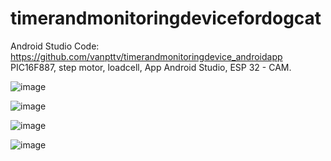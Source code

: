 # timerandmonitoringdevicefordogcat
Android Studio Code: https://github.com/vanpttv/timerandmonitoringdevice_androidapp
PIC16F887, step motor, loadcell, App Android Studio, ESP 32 - CAM.

![image](https://github.com/vanpttv/timerandmonitoringdevice/assets/95868397/4c90e929-eb65-48fb-8626-0170dab4cb0c)

![image](https://github.com/vanpttv/timerandmonitoringdevice/assets/95868397/b80ceff0-a9a6-47e4-a587-efc9cfb7225a)

![image](https://github.com/vanpttv/timerandmonitoringdevice/assets/95868397/a25dc065-a7e1-45b0-80e8-f1182bc8b792)

![image](https://github.com/vanpttv/timerandmonitoringdevice/assets/95868397/523e9406-44d1-474f-826f-26d86b01c207)
